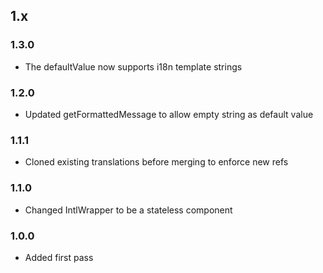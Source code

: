 ## 1.x

### 1.3.0

* The defaultValue now supports i18n template strings

### 1.2.0

* Updated getFormattedMessage to allow empty string as default value

### 1.1.1

* Cloned existing translations before merging to enforce new refs

### 1.1.0

* Changed IntlWrapper to be a stateless component

### 1.0.0

* Added first pass

